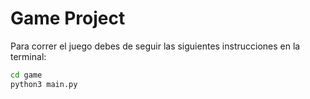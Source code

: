 # Game Project

Para correr el juego debes de seguir las siguientes instrucciones en la terminal:

```sh
cd game
python3 main.py
```
